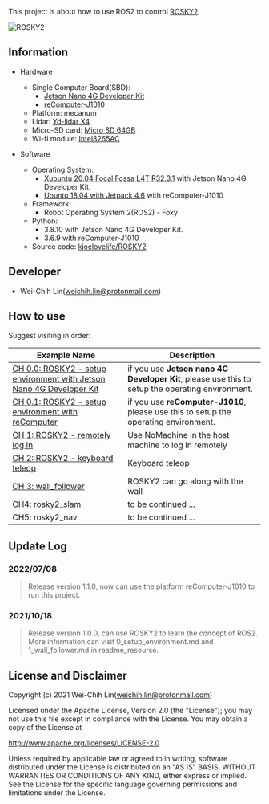 This project is about how to use ROS2 to control [ROSKY2](https://www.icshop.com.tw/product-page.php?28182)

![ROSKY2](https://i.imgur.com/WU13drn.jpg)


## Information

- Hardware
  - Single Computer Board(SBD): 
    - [Jetson Nano 4G Developer Kit](https://www.icshop.com.tw/product-page.php?27812)
    - [reComputer-J1010](https://www.icshop.com.tw/product-page.php?28703)
  - Platform: mecanum
  - Lidar: [Yd-lidar X4](https://www.icshop.com.tw/product-page.php?26030)
  - Micro-SD card: [Micro SD 64GB](https://www.icshop.com.tw/product-page.php?27389)
  - Wi-fi module: [Intel8265AC](https://www.icshop.com.tw/product-page.php?27325)

- Software
  - Operating System: 
    - [Xubuntu 20.04 Focal Fossa L4T R32.3.1](https://forums.developer.nvidia.com/t/xubuntu-20-04-focal-fossa-l4t-r32-3-1-custom-image-for-the-jetson-nano/121768) with Jetson Nano 4G Developer Kit.
    - [Ubuntu 18.04 with Jetpack 4.6](https://developer.nvidia.com/embedded/jetpack-sdk-46) with reComputer-J1010
  - Framework:
    - Robot Operating System 2(ROS2) - Foxy
  - Python: 
    - 3.8.10 with Jetson Nano 4G Developer Kit.
    - 3.6.9 with reComputer-J1010
  - Source code: [kjoelovelife/ROSKY2](https://github.com/kjoelovelife/ROSKY2) 

## Developer

- Wei-Chih Lin(weichih.lin@protonmail.com)

## How to use
Suggest visiting in order:

| Example Name | Description  |
| ------------ | -------------|
| [CH 0.0: ROSKY2 - setup environment with Jetson Nano 4G Developer Kit](readme_resource/0_0_setup_environment_with_jetson_nano.md) | if you use **Jetson nano 4G Developer Kit**, please use this to setup the operating environment. |
| [CH 0.1: ROSKY2 - setup environment with reComputer](readme_resource/0_1_setup_environment_with_recomputer.md)  |  if you use **reComputer-J1010**, please use this to setup the operating environment. |
| [CH 1: ROSKY2 - remotely log in](readme_resource/1_remotely_log_in.md) | Use NoMachine in the host machine to log in remotely|
| [CH 2: ROSKY2 - keyboard teleop](readme_resource/2_keyboard_teleop.md)         |  Keyboard teleop  |
| [CH 3: wall_follower](readme_resource/3_wall_follower.md)| ROSKY2 can go along with the wall  |
| CH4: rosky2_slam | to be continued ...  |
| CH5: rosky2_nav  | to be continued ...  |

## Update Log
### 2022/07/08
> Release version 1.1.0, now can use the platform reComputer-J1010 to run this project.


### 2021/10/18
> Release version 1.0.0, can use ROSKY2 to learn the concept of ROS2.
> More information can visit 0_setup_environment.md and 1_wall_follower.md in readme_resourse. 

## License and Disclaimer
Copyright (c) 2021 Wei-Chih Lin(weichih.lin@protonmail.com)

Licensed under the Apache License, Version 2.0 (the "License");
you may not use this file except in compliance with the License.
You may obtain a copy of the License at

http://www.apache.org/licenses/LICENSE-2.0

Unless required by applicable law or agreed to in writing, software
distributed under the License is distributed on an "AS IS" BASIS,
WITHOUT WARRANTIES OR CONDITIONS OF ANY KIND, either express or implied.
See the License for the specific language governing permissions and
limitations under the License.